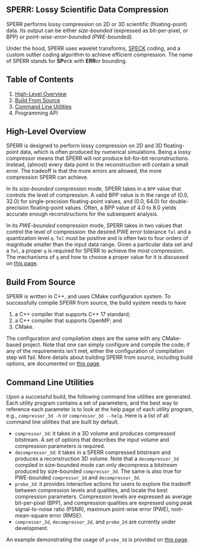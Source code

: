 ## SPERR: Lossy Scientific Data Compression

SPERR performs lossy compression on 2D or 3D scientific (floating-point) data.
Its output can be either _size-bounded_ (expressed as bit-per-pixel, or BPP) or
_point-wise-error-bounded (PWE-bounded)_.

Under the hood, SPERR uses wavelet transforms, [SPECK](https://ieeexplore.ieee.org/document/1347192) coding,
and a custom outlier coding algorithm to achieve efficient compression.
The name of SPERR stands for **SP**eck with **ERR**or bounding.

## Table of Contents

1. [High-Level Overview](#high-level-overview)
2. [Build From Source](#build-from-source)
3. [Command Line Utilities](#command-line-utilities)
4. Programming API

## High-Level Overview <a name="high-level-overview"></a>

SPERR is designed to perform lossy compression on 2D and 3D floating-point
data, which is often produced by numerical simulations.
Being a lossy compressor means that SPERR will not produce
bit-for-bit reconstructions.
Instead, (almost) every data point in the
reconstruction will contain a small error.
The tradeoff is that the more errors are allowed,
the more compression SPERR can achieve.

In its _size-bounded_ compression mode, SPERR takes in a `BPP` value that
controls the level of compression. A valid BPP value is in the range of
(0.0, 32.0) for single-precision floating-point values, and (0.0, 64.0) for
double-precision floating-point values.
Often, a BPP value of 4.0 to 8.0 yields accurate enough reconstructions for
the subsequent analysis.

In its _PWE-bounded_ compression mode, SPERR takes in two values that control
the level of compression: the desired PWE error tolerance `Tol` and a
quantization level `q`.
`Tol` must be positive and is often two to four orders of magnitude smaller
than the input data range.
Given a particular data set and a `Tol`, a proper `q` is required for SPERR
to achieve the most compression.
The mechanisms of `q` and how to choose a proper value for it is discussed
on [this page](https://github.com/shaomeng/SPERR/wiki/SPERR-parameter:-quantization-level-q).


## Build From Source <a name="build-from-source"></a>

SPERR is written in C++, and uses CMake configuration system.
To successfully compile SPERR from source, the build system needs to have
1. a C++ compiler that supports C++ 17 standard;
2. a C++ compiler that supports OpenMP; and
3. CMake.

The configuration and compilation steps are the same with any CMake-based
project.
Note that one can simply configure and compile the code; if any of the
requirements isn't met, either the configuration of compilation step will fail.
More details about building SPERR from source, including build options,
are documented on [this page](https://github.com/shaomeng/SPERR/wiki/Build-SPERR-From-Source).


## Command Line Utilities <a name="command-line-utilities"></a>

Upon a successful build, the following command line utilities are generated.
Each utility program contains a set of parameters, and the best way to reference
each parameter is to look at the help page of each utility program, e.g.,
`compressor_3d -h` or `compressor_3d --help`.
Here is a list of all command line utilities that are built by default.

- `compressor_3d`: it takes in a 3D volume and produces compressed bitstream.
  A set of options that describes the input volume and compression parameters
  is required.
- `decompressor_3d`: it takes in a SPERR compressed bitstream and produces a
  reconstruction 3D volume.
  Note that a `decompressor_3d` compiled in size-bounded mode can only decompress
  a bitstream produced by size-bounded `compressor_3d`.
  The same is also true for PWE-bounded `compressor_3d` and `decompressor_3d`.
- `probe_3d`: it provides interactive actions for users to explore the tradeoff
  between compression levels and qualities, and locate the best compression parameters.
  Compression levels are expressed as average bit-per-pixel (BPP), and
  compression qualities are expressed using peak signal-to-noise ratio (PSNR),
  maximum point-wise error (PWE), root-mean-square error (RMSE).
- `compressor_2d`, `decompressor_2d`, and `probe_2d` are currently under development.

An example demonstrating the usage of `probe_3d` is provided on
[this page](https://github.com/shaomeng/SPERR/wiki/Exploring-compression-parameters-using-probe_3d).
